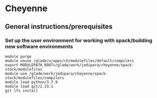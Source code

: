 # Cheyenne

## General instructions/prerequisites

### Set up the user environment for working with spack/building new software environments
```
module purge
module unuse /glade/u/apps/ch/modulefiles/default/compilers
export MODULEPATH_ROOT=/glade/work/jedipara/cheyenne/spack-stack/modulefiles
module use /glade/work/jedipara/cheyenne/spack-stack/modulefiles/compilers
module load python/3.7.9
module load git/2.33.1
git lfs install
```
